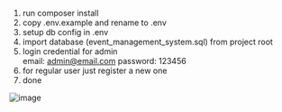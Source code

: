 1. run composer install
2. copy .env.example and rename to .env
3. setup db config in .env
4. import database (event_management_system.sql) from project root 
5. login credential for admin   
   email: admin@email.com
   password: 123456
6. for regular user just register a new one
7. done  

![image](https://github.com/user-attachments/assets/7f209d80-e026-4cee-a771-f747926eb675)


